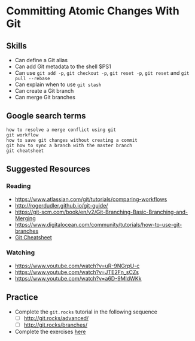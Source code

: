 # Committing Atomic Changes With Git

## Skills

- Can define a Git alias
- Can add Git metadata to the shell $PS1
- Can use `git add -p`, `git checkout -p`, `git reset -p`, `git reset` and `git pull --rebase`
- Can explain when to use `git stash`
- Can create a Git branch
- Can merge Git branches

## Google search terms

```
how to resolve a merge conflict using git
git workflow
how to save git changes without creating a commit
git how to sync a branch with the master branch
git cheatsheet
```

## Suggested Resources

### Reading

- https://www.atlassian.com/git/tutorials/comparing-workflows
- http://rogerdudler.github.io/git-guide/
- https://git-scm.com/book/en/v2/Git-Branching-Basic-Branching-and-Merging
- https://www.digitalocean.com/community/tutorials/how-to-use-git-branches
- [Git Cheatsheet](https://services.github.com/on-demand/downloads/github-git-cheat-sheet.pdf)

### Watching

- https://www.youtube.com/watch?v=uR-9NGrpU-c
- https://www.youtube.com/watch?v=JTE2Fn_sCZs
- https://www.youtube.com/watch?v=a6D-9MIdWKk

## Practice
- Complete the `git.rocks` tutorial in the following sequence
  - [ ] http://git.rocks/advanced/
  - [ ] http://git.rocks/branches/
- Complete the exercises [here](http://learngitbranching.js.org/)
